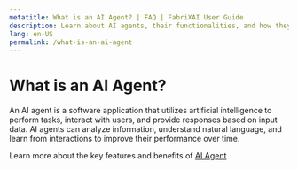 ```yaml
---
metatitle: What is an AI Agent? | FAQ | FabriXAI User Guide
description: Learn about AI agents, their functionalities, and how they can benefit users.
lang: en-US
permalink: /what-is-an-ai-agent
---
```


# What is an AI Agent?

An AI agent is a software application that utilizes artificial intelligence to perform tasks, interact with users, and provide responses based on input data. AI agents can analyze information, understand natural language, and learn from interactions to improve their performance over time.

Learn more about the key features and benefits of [AI Agent](/en-us/ai-agents)